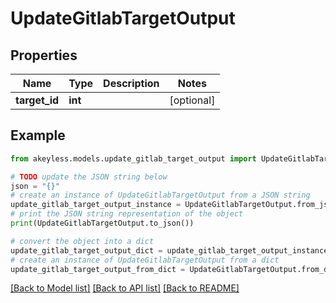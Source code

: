 # UpdateGitlabTargetOutput


## Properties

Name | Type | Description | Notes
------------ | ------------- | ------------- | -------------
**target_id** | **int** |  | [optional] 

## Example

```python
from akeyless.models.update_gitlab_target_output import UpdateGitlabTargetOutput

# TODO update the JSON string below
json = "{}"
# create an instance of UpdateGitlabTargetOutput from a JSON string
update_gitlab_target_output_instance = UpdateGitlabTargetOutput.from_json(json)
# print the JSON string representation of the object
print(UpdateGitlabTargetOutput.to_json())

# convert the object into a dict
update_gitlab_target_output_dict = update_gitlab_target_output_instance.to_dict()
# create an instance of UpdateGitlabTargetOutput from a dict
update_gitlab_target_output_from_dict = UpdateGitlabTargetOutput.from_dict(update_gitlab_target_output_dict)
```
[[Back to Model list]](../README.md#documentation-for-models) [[Back to API list]](../README.md#documentation-for-api-endpoints) [[Back to README]](../README.md)


